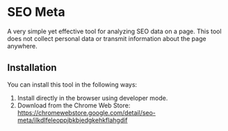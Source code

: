 # SEO Meta

A very simple yet effective tool for analyzing SEO data on a page. This tool does not collect personal data or transmit information about the page anywhere.

## Installation

You can install this tool in the following ways:
1. Install directly in the browser using developer mode.
2. Download from the Chrome Web Store: https://chromewebstore.google.com/detail/seo-meta/ilkdlfeleoppjbkbjedgkehkflahgdif
